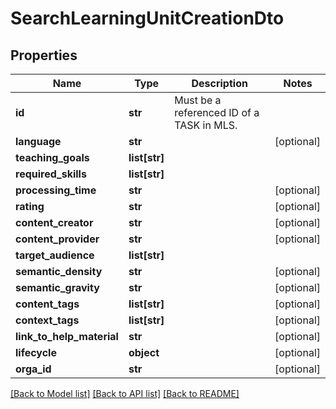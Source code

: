 # SearchLearningUnitCreationDto

## Properties
Name | Type | Description | Notes
------------ | ------------- | ------------- | -------------
**id** | **str** | Must be a referenced ID of a TASK in MLS. | 
**language** | **str** |  | [optional] 
**teaching_goals** | **list[str]** |  | 
**required_skills** | **list[str]** |  | 
**processing_time** | **str** |  | [optional] 
**rating** | **str** |  | [optional] 
**content_creator** | **str** |  | [optional] 
**content_provider** | **str** |  | [optional] 
**target_audience** | **list[str]** |  | 
**semantic_density** | **str** |  | [optional] 
**semantic_gravity** | **str** |  | [optional] 
**content_tags** | **list[str]** |  | [optional] 
**context_tags** | **list[str]** |  | [optional] 
**link_to_help_material** | **str** |  | [optional] 
**lifecycle** | **object** |  | [optional] 
**orga_id** | **str** |  | [optional] 

[[Back to Model list]](../README.md#documentation-for-models) [[Back to API list]](../README.md#documentation-for-api-endpoints) [[Back to README]](../README.md)

